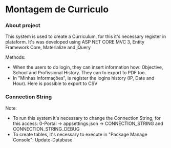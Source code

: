 # Montagem de Curriculo

### About project
This system is used to create a Curriculum, for this it's necessary register in plataform. It's was developed using ASP NET CORE MVC 3, Entity Framework Core, Materialize and jQuery

Methods: 
- When the users to do login, they can insert information how: Objective, School and Profissional History. They can to export to PDF too.
- In "Minhas Informações", is register the logins history (IP, Date and Hour). Here is possible to export to CSV

### Connection String
Note: 
- To run this system it's necessary to change the Connection String, for this access: 0-Portal -> appsettings.json -> CONNECTION_STRING and CONNECTION_STRING_DEBUG
- To create tables, it's necessary to execute in "Package Manage Console": Update-Database
